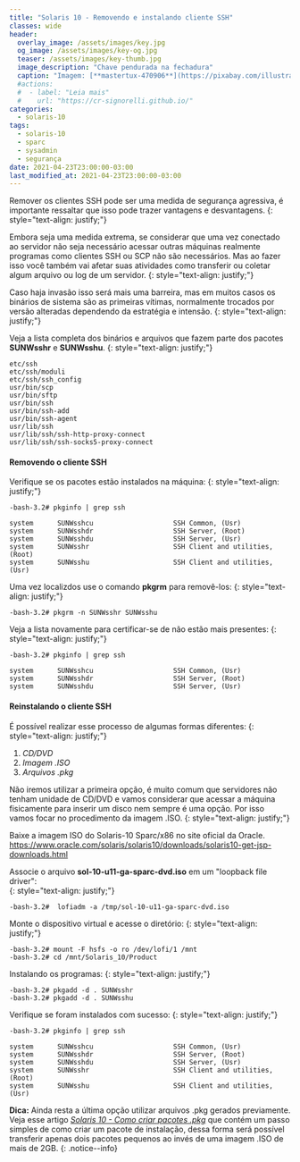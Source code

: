 ```yaml
---
title: "Solaris 10 - Removendo e instalando cliente SSH"
classes: wide
header:
  overlay_image: /assets/images/key.jpg
  og_image: /assets/images/key-og.jpg
  teaser: /assets/images/key-thumb.jpg
  image_description: "Chave pendurada na fechadura"
  caption: "Imagem: [**mastertux-470906**](https://pixabay.com/illustrations/key-castle-security-metal-3d-3348307/)"
  #actions:
  #  - label: "Leia mais"
  #    url: "https://cr-signorelli.github.io/"
categories:
  - solaris-10
tags:
  - solaris-10
  - sparc
  - sysadmin
  - segurança
date: 2021-04-23T23:00:00-03:00
last_modified_at: 2021-04-23T23:00:00-03:00
---
```


Remover os clientes SSH pode ser uma medida de segurança agressiva, é importante ressaltar que isso pode trazer vantagens e desvantagens.
{: style="text-align: justify;"}

Embora seja uma medida extrema, se considerar que uma vez conectado ao servidor não seja necessário acessar outras máquinas realmente programas como clientes SSH ou SCP não são necessários. Mas ao fazer isso você também vai afetar suas atividades como transferir ou coletar algum arquivo ou log de um servidor.
{: style="text-align: justify;"}

Caso haja invasão isso será mais uma barreira, mas em muitos casos os binários de sistema são as primeiras vítimas, normalmente trocados por versão alteradas dependendo da estratégia e intensão.
{: style="text-align: justify;"}

Veja a lista completa dos binários e arquivos que fazem parte dos pacotes **SUNWsshr** e **SUNWsshu**.
{: style="text-align: justify;"}

```console
etc/ssh
etc/ssh/moduli
etc/ssh/ssh_config
usr/bin/scp
usr/bin/sftp
usr/bin/ssh
usr/bin/ssh-add
usr/bin/ssh-agent
usr/lib/ssh
usr/lib/ssh/ssh-http-proxy-connect
usr/lib/ssh/ssh-socks5-proxy-connect
```

#### Removendo o cliente SSH

Verifique se os pacotes estão instalados na máquina:
{: style="text-align: justify;"}

```console
-bash-3.2# pkginfo | grep ssh

system      SUNWsshcu                    SSH Common, (Usr)
system      SUNWsshdr                    SSH Server, (Root)
system      SUNWsshdu                    SSH Server, (Usr)
system      SUNWsshr                     SSH Client and utilities, (Root)
system      SUNWsshu                     SSH Client and utilities, (Usr)
```

Uma vez localizdos use o comando **pkgrm** para removê-los:
{: style="text-align: justify;"}

```console
-bash-3.2# pkgrm -n SUNWsshr SUNWsshu
```

Veja a lista novamente para certificar-se de não estão mais presentes:
{: style="text-align: justify;"}

```console
-bash-3.2# pkginfo | grep ssh

system      SUNWsshcu                    SSH Common, (Usr)
system      SUNWsshdr                    SSH Server, (Root)
system      SUNWsshdu                    SSH Server, (Usr)
```

#### Reinstalando o cliente SSH

É possível realizar esse processo de algumas formas diferentes:
{: style="text-align: justify;"}

1. *CD/DVD*
2. *Imagem .ISO*
3. *Arquivos .pkg*

Não iremos utilizar a primeira opção, é muito comum que servidores não tenham unidade de CD/DVD e vamos considerar que acessar a máquina fisicamente para inserir um disco nem sempre é uma opção. Por isso vamos focar no procedimento da imagem .ISO.
{: style="text-align: justify;"}

Baixe a imagem ISO do Solaris-10 Sparc/x86 no site oficial da Oracle.  
<https://www.oracle.com/solaris/solaris10/downloads/solaris10-get-jsp-downloads.html>

Associe o arquivo **sol-10-u11-ga-sparc-dvd.iso** em um "loopback file driver":  
{: style="text-align: justify;"}

```console
-bash-3.2#  lofiadm -a /tmp/sol-10-u11-ga-sparc-dvd.iso 
```

Monte o dispositivo virtual e acesse o diretório:
{: style="text-align: justify;"}

```console
-bash-3.2# mount -F hsfs -o ro /dev/lofi/1 /mnt
-bash-3.2# cd /mnt/Solaris_10/Product
```

Instalando os programas:
{: style="text-align: justify;"}

```console
-bash-3.2# pkgadd -d . SUNWsshr
-bash-3.2# pkgadd -d . SUNWsshu
```

Verifique se foram instalados com sucesso:
{: style="text-align: justify;"}

```console
-bash-3.2# pkginfo | grep ssh

system      SUNWsshcu                    SSH Common, (Usr)
system      SUNWsshdr                    SSH Server, (Root)
system      SUNWsshdu                    SSH Server, (Usr)
system      SUNWsshr                     SSH Client and utilities, (Root)
system      SUNWsshu                     SSH Client and utilities, (Usr)
```

**Dica:** Ainda resta a última opção utilizar arquivos .pkg gerados previamente. Veja esse artigo *[Solaris 10 - Como criar pacotes .pkg](https://cr-signorelli.github.io/solaris-10/solaris-10-como-criar-pacotes-pkg/)* que contém um passo simples de como criar um pacote de instalação, dessa forma será possível transferir apenas dois pacotes pequenos ao invés de uma imagem .ISO de mais de 2GB.
{: .notice--info}
